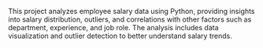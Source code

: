 
This project analyzes employee salary data using Python, providing insights into salary distribution, outliers, and correlations with other factors such as department, experience, and job role. The analysis includes data visualization and outlier detection to better understand salary trends.
